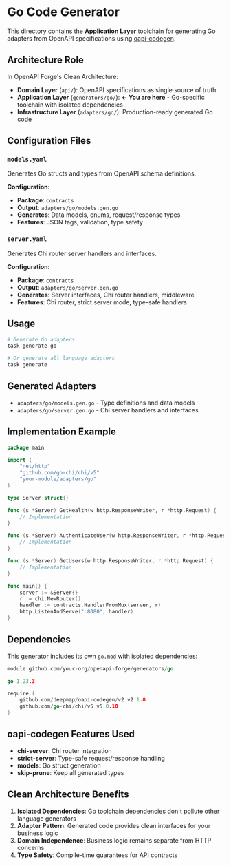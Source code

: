 # Go Code Generator

This directory contains the **Application Layer** toolchain for generating Go adapters from OpenAPI specifications using [oapi-codegen](https://github.com/deepmap/oapi-codegen).

## Architecture Role

In OpenAPI Forge's Clean Architecture:
- **Domain Layer** (`api/`): OpenAPI specifications as single source of truth
- **Application Layer** (`generators/go/`): **← You are here** - Go-specific toolchain with isolated dependencies
- **Infrastructure Layer** (`adapters/go/`): Production-ready generated Go code

## Configuration Files

### `models.yaml`
Generates Go structs and types from OpenAPI schema definitions.

**Configuration:**
- **Package**: `contracts`
- **Output**: `adapters/go/models.gen.go`
- **Generates**: Data models, enums, request/response types
- **Features**: JSON tags, validation, type safety

### `server.yaml`
Generates Chi router server handlers and interfaces.

**Configuration:**
- **Package**: `contracts`
- **Output**: `adapters/go/server.gen.go`
- **Generates**: Server interfaces, Chi router handlers, middleware
- **Features**: Chi router, strict server mode, type-safe handlers

## Usage

```bash
# Generate Go adapters
task generate-go

# Or generate all language adapters
task generate
```

## Generated Adapters

- `adapters/go/models.gen.go` - Type definitions and data models
- `adapters/go/server.gen.go` - Chi server handlers and interfaces

## Implementation Example

```go
package main

import (
    "net/http"
    "github.com/go-chi/chi/v5"
    "your-module/adapters/go"
)

type Server struct{}

func (s *Server) GetHealth(w http.ResponseWriter, r *http.Request) {
    // Implementation
}

func (s *Server) AuthenticateUser(w http.ResponseWriter, r *http.Request) {
    // Implementation
}

func (s *Server) GetUsers(w http.ResponseWriter, r *http.Request) {
    // Implementation
}

func main() {
    server := &Server{}
    r := chi.NewRouter()
    handler := contracts.HandlerFromMux(server, r)
    http.ListenAndServe(":8080", handler)
}
```

## Dependencies

This generator includes its own `go.mod` with isolated dependencies:

```go
module github.com/your-org/openapi-forge/generators/go

go 1.23.3

require (
    github.com/deepmap/oapi-codegen/v2 v2.1.0
    github.com/go-chi/chi/v5 v5.0.10
)
```

## oapi-codegen Features Used

- **chi-server**: Chi router integration
- **strict-server**: Type-safe request/response handling
- **models**: Go struct generation
- **skip-prune**: Keep all generated types

## Clean Architecture Benefits

1. **Isolated Dependencies**: Go toolchain dependencies don't pollute other language generators
2. **Adapter Pattern**: Generated code provides clean interfaces for your business logic
3. **Domain Independence**: Business logic remains separate from HTTP concerns
4. **Type Safety**: Compile-time guarantees for API contracts 